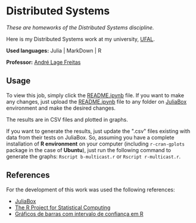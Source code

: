 # Distributed Systems

_These are homeworks of the Distributed Systems discipline._

Here is my Distributed Systems work at my university, [UFAL](http://www.ufal.edu.br).

**Used languages:** Julia | MarkDown | R

**Professor:** [André Lage Freitas](https://sites.google.com/a/ic.ufal.br/andrelage/)

## Usage

To view this job, simply click the [README.ipynb](https://github.com/danielsanfr/universitys-homeworks/blob/master/distributed-systems/README.ipynb) file. If you want to make any changes, just upload the [README.ipynb](https://github.com/danielsanfr/universitys-homeworks/blob/master/distributed-systems/README.ipynb) file to any folder on [JuliaBox](https://www.juliabox.com) environment and make the desired changes.

The results are in CSV files and plotted in graphs.

If you want to generate the results,  just update the ".csv" files existing with data from their tests on JuliaBox. So, assuming you have a complete installation of **R environment** on your computer (including `r-cran-gplots` package in the case of **Ubuntu**), just run the following command to generate the graphs: `Rscript b-multicast.r` or `Rscript r-multicast.r`.

## References

For the development of this work was used the following references:

* [JuliaBox](https://www.juliabox.com)
* [The R Project for Statistical Computing](https://www.r-project.org/)
* [Gráficos de barras com intervalo de confiança em R](http://raciocinio-lateral.jonhnnyweslley.net/2009/11/graficos-de-barras-com-intervalo-de.html)
